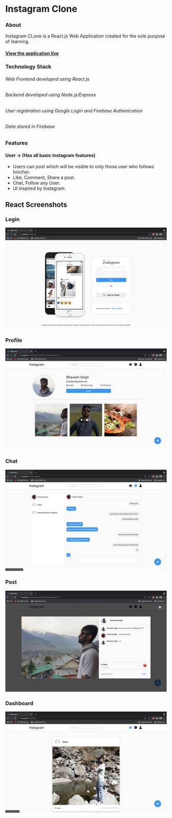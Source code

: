 # Instagram Clone

### About

Instagram CLone is a React.js Web Application created for the sole purpose of learning.

#### [View the application live](https://insta-clone-6e4ba.web.app/login)

### Technology Stack

###### Web Frontend developed using React.js

###### Backend developed using Node.js/Express

###### User registration using Google Login and Firebase Authenication

###### Data stored in Firebase

### Features

#### User -> (Has all basic instagram features)

- Users can post which will be visible to only those user who follows him/her.
- Like, Comment, Share a post.
- Chat, Follow any User.
- UI inspired by Instagram.

## React Screenshots

### Login

![Login](images/1.png)

### Profile

![Profile](images/7.png)

### Chat

![Chat](images/4.png)

### Post

![Posts](images/2.png)

### Dashboard

![Dashboard](images/5.png)
